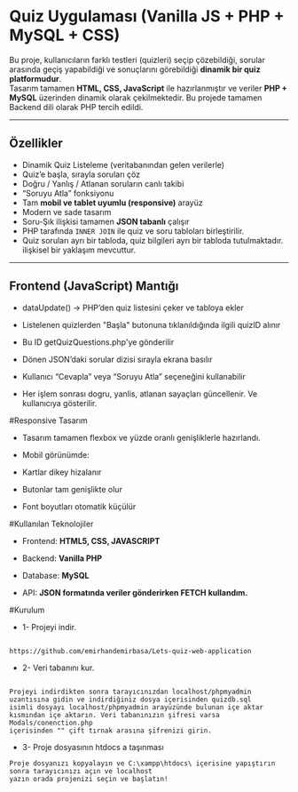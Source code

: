 # Quiz Uygulaması (Vanilla JS + PHP + MySQL + CSS)

Bu proje, kullanıcıların farklı testleri (quizleri) seçip çözebildiği, sorular arasında geçiş yapabildiği ve sonuçlarını görebildiği **dinamik bir quiz platformudur**.  
Tasarım tamamen **HTML, CSS, JavaScript** ile hazırlanmıştır ve veriler **PHP + MySQL** üzerinden dinamik olarak çekilmektedir.
Bu projede tamamen Backend dili olarak PHP tercih edildi.

---

## Özellikler

- Dinamik Quiz Listeleme (veritabanından gelen verilerle)
- Quiz’e başla, sırayla soruları çöz
- Doğru / Yanlış / Atlanan soruların canlı takibi
- “Soruyu Atla” fonksiyonu
- Tam **mobil ve tablet uyumlu (responsive)** arayüz
- Modern ve sade tasarım 
- Soru-Şık ilişkisi tamamen **JSON tabanlı** çalışır
- PHP tarafında `INNER JOIN` ile quiz ve soru tabloları birleştirilir.
- Quiz soruları ayrı bir tabloda, quiz bilgileri ayrı bir tabloda tutulmaktadır. ilişkisel bir yaklaşım mevcuttur.

---



## Frontend (JavaScript) Mantığı

- dataUpdate() → PHP’den quiz listesini çeker ve tabloya ekler

- Listelenen quizlerden "Başla" butonuna tıklanıldığında ilgili quizID alınır

- Bu ID getQuizQuestions.php'ye gönderilir

- Dönen JSON’daki sorular dizisi sırayla ekrana basılır

- Kullanıcı “Cevapla” veya “Soruyu Atla” seçeneğini kullanabilir

- Her işlem sonrası dogru, yanlis, atlanan sayaçları güncellenir. Ve kullanıcıya gösterilir.

#Responsive Tasarım

- Tasarım tamamen flexbox ve yüzde oranlı genişliklerle hazırlandı.
- Mobil görünümde:

- Kartlar dikey hizalanır

- Butonlar tam genişlikte olur

- Font boyutları otomatik küçülür

#Kullanılan Teknolojiler

- Frontend: **HTML5, CSS, JAVASCRIPT**

- Backend: **Vanilla PHP**

- Database: **MySQL**

- API: **JSON formatında veriler gönderirken FETCH kullandım.**


#Kurulum

- 1- Projeyi indir.
```

https://github.com/emirhandemirbasa/Lets-quiz-web-application

```
- 2- Veri tabanını kur.
```

Projeyi indirdikten sonra tarayıcınızdan localhost/phpmyadmin uzantısına gidin ve indirdiğiniz dosya içerisinden quizdb.sql
isimli dosyayı localhost/phpmyadmin arayüzünde bulunan içe aktar kısmından içe aktarın. Veri tabanınızın şifresi varsa Modals/conenction.php
içerisinden "" çift tırnak arasına şifrenizi girin.

```

- 3- Proje dosyasının htdocs a taşınması
```
Proje dosyanızı kopyalayın ve C:\xampp\htdocs\ içerisine yapıştırın sonra tarayıcınızı açın ve localhost 
yazın orada projenizi seçin ve başlatın!


```
